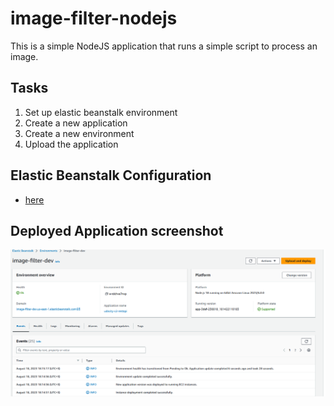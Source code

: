# image-filter-nodejs
This is a simple NodeJS application that runs a simple script to process an image.

## Tasks
1. Set up elastic beanstalk environment
2. Create a new application
3. Create a new environment
4. Upload the application

## Elastic Beanstalk Configuration
- [here](https://github.com/abdelrahmanna/image-filter-nodejs/blob/main/.elasticbeanstalk/config.yml)

## Deployed Application screenshot
![alt text](https://github.com/abdelrahmanna/image-filter-nodejs/blob/main/deployment_screenshots/Screenshot%202023-08-18%20181820.png?raw=true)
